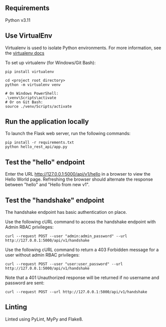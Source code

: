 ## Requirements

Python v3.11

## Use VirtualEnv

Virtualenv is used to isolate Python environments. For more information, see the [virtualenv docs](https://virtualenv.pypa.io/en/stable/)

To set up virtualenv (for Windows/Git Bash):

```
pip install virtualenv

cd <project root directory>
python -m virtualenv venv

# On Windows PowerShell:
.\venv\Scripts\activate
# Or on Git Bash:
source ./venv/Scripts/activate
```

## Run the application locally

To launch the Flask web server, run the following commands:

```
pip install -r requirements.txt
python hello_rest_api/app.py
```

## Test the "hello" endpoint

Enter the URL http://127.0.0.1:5000/api/v1/hello in a browser to view the Hello World page. 
Refreshing the browser should alternate the response between "hello" and "Hello from new v1".

## Test the "handshake" endpoint

The handshake endpoint has basic authentication on place.

Use the following cURL command to access the handshake endpoint with Admin RBAC privileges:

```
curl --request POST --user "admin:admin_password" --url http://127.0.0.1:5000/api/v1/handshake
```


Use the following cURL command to return a 403 Forbidden message for a user without admin RBAC privileges:

```
curl --request POST --user "user:user_password" --url http://127.0.0.1:5000/api/v1/handshake
```

Note that a 401 Unauthorized response will be returned if no username and password are sent:

```
curl --request POST --url http://127.0.0.1:5000/api/v1/handshake
```

## Linting

Linted using PyLint, MyPy and Flake8.
